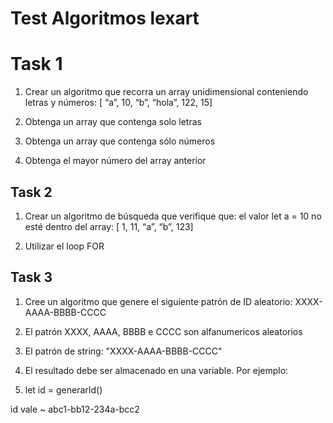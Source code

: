 # Test Algoritmos lexart



# Task 1

1.  Crear un algoritmo que recorra un array unidimensional conteniendo letras y números: [ “a”, 10, “b”, “hola”, 122, 15]
    

1.  Obtenga un array que contenga solo letras
    
2.  Obtenga un array que contenga sólo números
    
3.  Obtenga el mayor número del array anterior

## Task 2

1.  Crear un algoritmo de búsqueda que verifique que: el valor let a = 10 no esté dentro del array: [ 1, 11, “a”, “b”, 123]
    

1.  Utilizar el loop FOR

## Task 3

1.  Cree un algoritmo que genere el siguiente patrón de ID aleatorio: XXXX-AAAA-BBBB-CCCC
    

1.  El patrón XXXX, AAAA, BBBB e CCCC son alfanumericos aleatorios
    
2.  El patrón de string: "XXXX-AAAA-BBBB-CCCC"
    
3.  El resultado debe ser almacenado en una variable. Por ejemplo:
    

1.  let id = generarId()
    

   id vale ~ abc1-bb12-234a-bcc2



